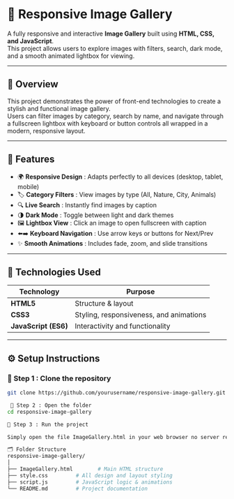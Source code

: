 # 🎨 Responsive Image Gallery  

A fully responsive and interactive **Image Gallery** built using **HTML, CSS, and JavaScript**.  
This project allows users to explore images with filters, search, dark mode, and a smooth animated lightbox for viewing.  

---

## 📸 Overview  
This project demonstrates the power of front-end technologies to create a stylish and functional image gallery.  
Users can filter images by category, search by name, and navigate through a fullscreen lightbox with keyboard or button controls all wrapped in a modern, responsive layout.  

---

## 🚀 Features  
- 🌍 **Responsive Design** : Adapts perfectly to all devices (desktop, tablet, mobile)  
- 🏷️ **Category Filters** : View images by type (All, Nature, City, Animals)  
- 🔍 **Live Search** : Instantly find images by caption  
- 🌗 **Dark Mode** : Toggle between light and dark themes  
- 🖼️ **Lightbox View** : Click an image to open fullscreen with caption  
- ⬅️➡️ **Keyboard Navigation** : Use arrow keys or buttons for Next/Prev  
- ✨ **Smooth Animations** : Includes fade, zoom, and slide transitions  

---

## 🧠 Technologies Used  
| Technology | Purpose |
|-------------|----------|
| **HTML5** | Structure & layout |
| **CSS3** | Styling, responsiveness, and animations |
| **JavaScript (ES6)** | Interactivity and functionality |

---

## ⚙️ Setup Instructions  

### 🔹 Step 1 : Clone the repository  
```bash
git clone https://github.com/yourusername/responsive-image-gallery.git

 🔹 Step 2 : Open the folder
cd responsive-image-gallery

🔹 Step 3 : Run the project

Simply open the file ImageGallery.html in your web browser no server required!

🗂️ Folder Structure
responsive-image-gallery/
│
├── ImageGallery.html        # Main HTML structure
├── style.css         # All design and layout styling
├── script.js         # JavaScript logic & animations
└── README.md         # Project documentation

